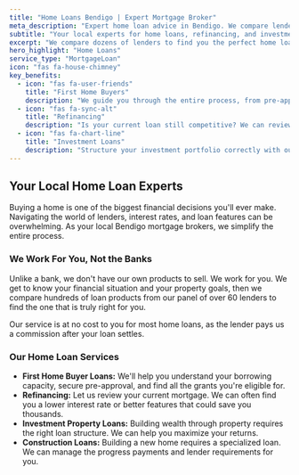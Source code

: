 ```yaml
---
title: "Home Loans Bendigo | Expert Mortgage Broker"
meta_description: "Expert home loan advice in Bendigo. We compare lenders to find you the best rate for your first home, refinancing, or investment property."
subtitle: "Your local experts for home loans, refinancing, and investment properties."
excerpt: "We compare dozens of lenders to find you the perfect home loan."
hero_highlight: "Home Loans"
service_type: "MortgageLoan"
icon: "fas fa-house-chimney"
key_benefits:
  - icon: "fas fa-user-friends"
    title: "First Home Buyers"
    description: "We guide you through the entire process, from pre-approval to settlement, and help you access all available grants."
  - icon: "fas fa-sync-alt"
    title: "Refinancing"
    description: "Is your current loan still competitive? We can review your mortgage and potentially find you a much better deal."
  - icon: "fas fa-chart-line"
    title: "Investment Loans"
    description: "Structure your investment portfolio correctly with our expert advice on investment loans and property strategies."
---
```


## Your Local Home Loan Experts

Buying a home is one of the biggest financial decisions you'll ever make. Navigating the world of lenders, interest rates, and loan features can be overwhelming. As your local Bendigo mortgage brokers, we simplify the entire process.

### We Work For You, Not the Banks

Unlike a bank, we don't have our own products to sell. We work for you. We get to know your financial situation and your property goals, then we compare hundreds of loan products from our panel of over 60 lenders to find the one that is truly right for you.

Our service is at no cost to you for most home loans, as the lender pays us a commission after your loan settles.

### Our Home Loan Services

* **First Home Buyer Loans:** We'll help you understand your borrowing capacity, secure pre-approval, and find all the grants you're eligible for.
* **Refinancing:** Let us review your current mortgage. We can often find you a lower interest rate or better features that could save you thousands.
* **Investment Property Loans:** Building wealth through property requires the right loan structure. We can help you maximize your returns.
* **Construction Loans:** Building a new home requires a specialized loan. We can manage the progress payments and lender requirements for you.